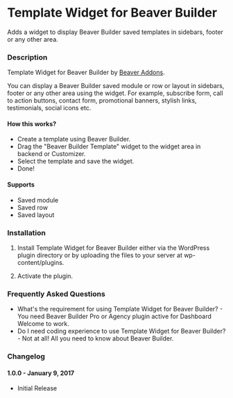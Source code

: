 # Template Widget for Beaver Builder
Adds a widget to display Beaver Builder saved templates in sidebars, footer or any other area.

### Description ###

Template Widget for Beaver Builder by [Beaver Addons](https://wpbeaveraddons.com/?utm_medium=bb-template-widget&utm_source=repo-readme&utm_campaign=repo-homepage-link "Beaver Addons").

You can display a Beaver Builder saved module or row or layout in sidebars, footer or any other area using the widget. For example, subscribe form, call to action buttons, contact form, promotional banners, stylish links, testimonials, social icons etc.

#### How this works? ####

*   Create a template using Beaver Builder.
*   Drag the "Beaver Builder Template" widget to the widget area in backend or Customizer.
*   Select the template and save the widget.
*   Done!

#### Supports ####

*   Saved module
*   Saved row
*   Saved layout


### Installation ###

1. Install Template Widget for Beaver Builder either via the WordPress plugin directory or by uploading the files to your server at wp-content/plugins.

2. Activate the plugin.

### Frequently Asked Questions ###

*   What's the requirement for using Template Widget for Beaver Builder? - You need Beaver Builder Pro or Agency plugin active for Dashboard Welcome to work.
*   Do I need coding experience to use Template Widget for Beaver Builder? - Not at all! All you need to know about Beaver Builder.

### Changelog ###

#### 1.0.0 - January 9, 2017 ####
*   Initial Release
